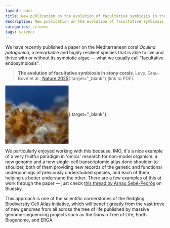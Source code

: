 ```yaml
---
layout: post
title: New publication on the evolution of facultative symbiosis in the Mediterranean coral *Oculina patagonica*
description: New publication on the evolution of facultative symbiosis in the Mediterranean coral *Oculina patagonica*
categories: science
tags: science
---
```


We have recently published a paper on the Mediterranean coral *Oculina patagonica*, a remarkable and highly resilient species that is able to live and thrive with or without its symbiotic algae — what we usually call "facultative endosymbiosis".

> **The evolution of facultative symbiosis in stony corals**, Levy, Grau-Bové et al., [Nature 2025](https://www.nature.com/articles/s41586-025-09623-6?){:target="_blank"} (link to PDF).

[<img width="200" src="/assets/img/oculina_small.jpg" alt="Partially bleached Oculina patagonica colony" align="center">]([https://www.cell.com/cell/fulltext/S0092-8674(23)00917-0](https://www.nature.com/articles/s41586-025-09623-6)){:target="_blank"}

We particularly enjoyed working with this because, IMO, it's a nice example of a very fruitful paradigm in 'omics' research for non-model organism: a new genome and a new single-cell transcriptomic atlas done shoulder-to-shoulder, both of them providing new records of the genetic and functional underpinnings of previously understudied species, and each of them helping us better understand the other. There are a few examples of this at work through the paper — just check [this thread by Arnau Sebé-Pedrós]([url](https://bsky.app/profile/arnausebe.bsky.social/post/3m3azphzuvk2e)) on Bluesky.

This approach is one of the scientific cornerstones of the fledgling [Biodiversity Cell Atlas initiative]([url](https://biodiversitycellatlas.org/)), which will benefit greatly from the vast trove of new genomes from all across the tree of life published by massive genome-sequencing projects such as the Darwin Tree of Life, Earth Biogenome, and ERGA.
